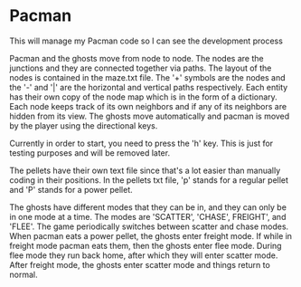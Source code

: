 # Pacman
This will manage my Pacman code so I can see the development process

Pacman and the ghosts move from node to node.  The nodes are the junctions and they are connected together via paths.  The layout of the nodes is contained in the maze.txt file.  The '+' symbols are the nodes and the '-' and '|' are the horizontal and vertical paths respectively.  Each entity has their own copy of the node map which is in the form of a dictionary.  Each node keeps track of its own neighbors and if any of its neighbors are hidden from its view.  The ghosts move automatically and pacman is moved by the player using the directional keys.

Currently in order to start, you need to press the 'h' key.  This is just for testing purposes and will be removed later.  

The pellets have their own text file since that's a lot easier than manually coding in their positions.  In the pellets txt file, 'p' stands for a regular pellet and 'P' stands for a power pellet.  

The ghosts have different modes that they can be in, and they can only be in one mode at a time.  The modes are 'SCATTER', 'CHASE', FREIGHT', and 'FLEE'.  The game periodically switches between scatter and chase modes.  When pacman eats a power pellet, the ghosts enter freight mode.  If while in freight mode pacman eats them, then the ghosts enter flee mode.  During flee mode they run back home, after which they will enter scatter mode.  After freight mode, the ghosts enter scatter mode and things return to normal.  


